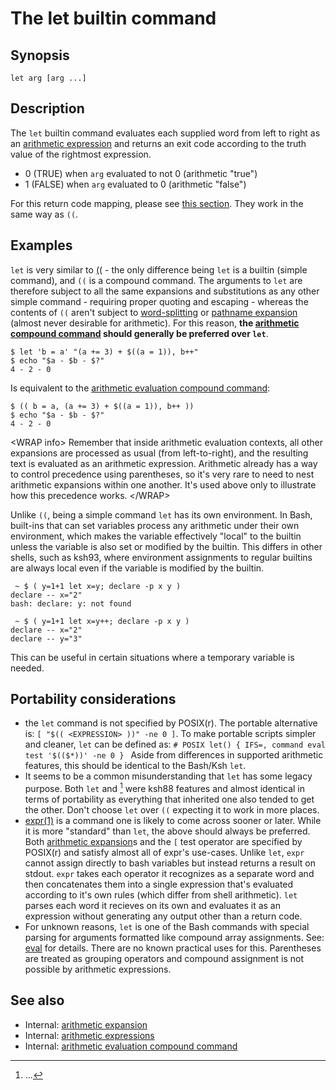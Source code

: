# The let builtin command

## Synopsis

    let arg [arg ...]

## Description

The `let` builtin command evaluates each supplied word from left to
right as an [arithmetic expression](../../syntax/arith_expr.md) and returns an
exit code according to the truth value of the rightmost expression.

-   0 (TRUE) when `arg` evaluated to not 0 (arithmetic \"true\")
-   1 (FALSE) when `arg` evaluated to 0 (arithmetic \"false\")

For this return code mapping, please see [this
section](../../syntax/arith_expr.md#arithmetic_expressions_and_return_codes).
They work in the same way as `((`.

## Examples

`let` is very similar to [((](../../syntax/ccmd/arithmetic_eval.md) - the only
difference being `let` is a builtin (simple command), and `((` is a
compound command. The arguments to `let` are therefore subject to all
the same expansions and substitutions as any other simple command -
requiring proper quoting and escaping - whereas the contents of `((`
aren\'t subject to [word-splitting](../../syntax/expansion/wordsplit.md) or
[pathname expansion](../../syntax/expansion/globs.md) (almost never desirable
for arithmetic). For this reason, **the [arithmetic compound
command](../../syntax/ccmd/arithmetic_eval.md) should generally be preferred
over `let`**.

    $ let 'b = a' "(a += 3) + $((a = 1)), b++"
    $ echo "$a - $b - $?"
    4 - 2 - 0

Is equivalent to the [arithmetic evaluation compound
command](../../syntax/ccmd/arithmetic_eval.md):

    $ (( b = a, (a += 3) + $((a = 1)), b++ ))
    $ echo "$a - $b - $?"
    4 - 2 - 0

\<WRAP info\> Remember that inside arithmetic evaluation contexts, all
other expansions are processed as usual (from left-to-right), and the
resulting text is evaluated as an arithmetic expression. Arithmetic
already has a way to control precedence using parentheses, so it\'s very
rare to need to nest arithmetic expansions within one another. It\'s
used above only to illustrate how this precedence works. \</WRAP\>

Unlike `((`, being a simple command `let` has its own environment. In
Bash, built-ins that can set variables process any arithmetic under
their own environment, which makes the variable effectively \"local\" to
the builtin unless the variable is also set or modified by the builtin.
This differs in other shells, such as ksh93, where environment
assignments to regular builtins are always local even if the variable is
modified by the builtin.

     ~ $ ( y=1+1 let x=y; declare -p x y )
    declare -- x="2"
    bash: declare: y: not found

     ~ $ ( y=1+1 let x=y++; declare -p x y )
    declare -- x="2"
    declare -- y="3"

This can be useful in certain situations where a temporary variable is
needed.

## Portability considerations

-   the `let` command is not specified by POSIX(r). The portable
    alternative is: `[ "$(( <EXPRESSION> ))" -ne 0 ]`. To make portable
    scripts simpler and cleaner, `let` can be defined as: `# POSIX
    let() {
        IFS=, command eval test '$(($*))' -ne 0
    }
    ` Aside from differences in supported arithmetic features, this
    should be identical to the Bash/Ksh `let`.
-   It seems to be a common misunderstanding that `let` has some legacy
    purpose. Both `let` and [[^1]](../../syntax/ccmd/arithmetic_eval.md) were
    ksh88 features and almost identical in terms of portability as
    everything that inherited one also tended to get the other. Don\'t
    choose `let` over `((` expecting it to work in more places.
-   [expr(1)](http://pubs.opengroup.org/onlinepubs/9699919799/utilities/expr.html#tag_20_42)
    is a command one is likely to come across sooner or later. While it
    is more \"standard\" than `let`, the above should always be
    preferred. Both [arithmetic expansion](../../syntax/arith_expr.md)s and the
    `[` test operator are specified by POSIX(r) and satisfy almost all
    of expr\'s use-cases. Unlike `let`, `expr` cannot assign directly to
    bash variables but instead returns a result on stdout. `expr` takes
    each operator it recognizes as a separate word and then concatenates
    them into a single expression that\'s evaluated according to it\'s
    own rules (which differ from shell arithmetic). `let` parses each
    word it recieves on its own and evaluates it as an expression
    without generating any output other than a return code.
-   For unknown reasons, `let` is one of the Bash commands with special
    parsing for arguments formatted like compound array assignments.
    See: [eval](../../commands/builtin/eval.md#portability_considerations) for
    details. There are no known practical uses for this. Parentheses are
    treated as grouping operators and compound assignment is not
    possible by arithmetic expressions.

## See also

-   Internal: [arithmetic expansion](../../syntax/expansion/arith.md)
-   Internal: [arithmetic expressions](../../syntax/arith_expr.md)
-   Internal: [arithmetic evaluation compound
    command](../../syntax/ccmd/arithmetic_eval.md)

[^1]: \...
